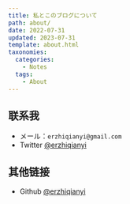 ```yaml
---
title: 私とこのブログについて
path: about/
date: 2022-07-31
updated: 2023-07-31
template: about.html
taxonomies:
  categories:
    - Notes
  tags:
    - About
---
```



## 联系我

- メール：`erzhiqianyi@gmail.com` 
- Twitter [@erzhiqianyi](https://twitter.com/erzhiqianyi)

## 其他链接

- Github [@erzhiqianyi](https://github.com/erzhiqianyi)
